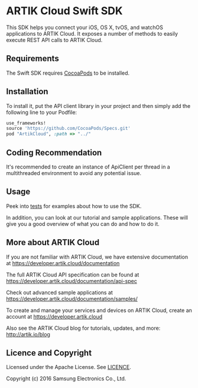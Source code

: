 ARTIK Cloud Swift SDK
==========================

This SDK helps you connect your iOS, OS X, tvOS, and watchOS applications to ARTIK Cloud. It exposes a number of methods to easily execute REST API calls to ARTIK Cloud.

## Requirements

The Swift SDK requires [CocoaPods](https://guides.cocoapods.org/using/getting-started.html) to be installed. 

## Installation

To install it, put the API client library in your project and then simply add the following line to your Podfile:

```ruby
use_frameworks!
source 'https://github.com/CocoaPods/Specs.git'
pod "ArtikCloud", :path => "../"
```

## Coding Recommendation

It's recommended to create an instance of ApiClient per thread in a multithreaded environment to avoid any potential issue.

Usage
------

Peek into [tests](https://github.com/artikcloud/artikcloud-swift/tree/master/ArtikCloudTests/ArtikCloudClientTests) for examples about how to use the SDK.

In addition, you can look at our tutorial and sample applications. These will give you a good overview of what you can do and how to do it.

More about ARTIK Cloud
---------------------

If you are not familiar with ARTIK Cloud, we have extensive documentation at https://developer.artik.cloud/documentation

The full ARTIK Cloud API specification can be found at https://developer.artik.cloud/documentation/api-spec

Check out advanced sample applications at https://developer.artik.cloud/documentation/samples/

To create and manage your services and devices on ARTIK Cloud, create an account at https://developer.artik.cloud

Also see the ARTIK Cloud blog for tutorials, updates, and more: http://artik.io/blog

Licence and Copyright
---------------------

Licensed under the Apache License. See [LICENCE](https://github.com/artikcloud/artikcloud-swift/blob/master/LICENSE).

Copyright (c) 2016 Samsung Electronics Co., Ltd.
